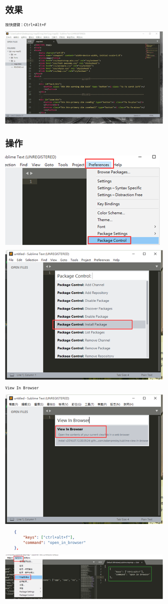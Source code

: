 # 效果

`按快捷键：Ctrl+Alt+F`

![](image/3-0.gif)

# 操作

![](image/2-1.png)

![](image/2-2.png)

`View In Browser`

![](image/3-1.png)

```json
	{
		"keys": ["ctrl+alt+f"],
		"command": "open_in_browser"
	},
```

![](image/3-2.png)
